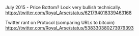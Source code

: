 July 2015 - Price Bottom? Look very bullish technically. https://twitter.com/Royal_Arse/status/621794018339463168

Twitter rant on Protocol (comparing URLs to bitcoin) https://twitter.com/Royal_Arse/status/538330380273979393